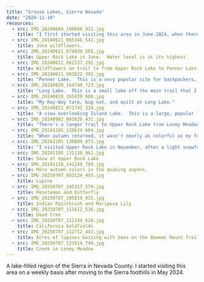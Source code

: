 ```yaml
---
title: "Grouse Lakes, Sierra Nevada"
date: "2024-11-10"
resources:
  - src: IMG_20240604_100608_912.jpg
    title: "I first started visiting this area in June 2024, when there was still some snow on the ground.  Here's a vernal pool near Upper Rock Lake."
  - src: IMG_20240611_065346_541.jpg
    title: June wildflowers.
  - src: IMG_20240611_074039_565.jpg
    title: Upper Rock Lake in June.  Water level is at its highest.
  - src: IMG_20240611_081537_292.jpg
    title: Wildflowers on trail to from Upper Rock Lake to Penner Lake.
  - src: IMG_20240611_083822_392.jpg
    title: "Penner Lake.  This is a very popular site for backpackers, so I didn't camp here.  But the water was fine for a refreshing swim."
  - src: IMG_20240820_164740_723.jpg
    title: "Long Lake.  This is a small lake off the main trail that I found by accident on my only backpack trip in 2024.  It was deserted, so I camped here instead of trying to find my way back to my original destination."
  - src: IMG_20240820_165439_680.jpg
    title: "My Ray-Way tarp, bug net, and quilt at Long Lake."
  - src: IMG_20240821_071742_334.jpg
    title: "A view overlooking Island Lake.  This is a large, popular lake.  I didn't camp here."
  - src: IMG_20240902_091626_431.jpg
    title: "There's a longer trail to Upper Rock Lake from Loney Meadow that traverses around Bowman Mountain.  From the high point there are some long views to the north.  Below is Bowman Lake,  a large reservoir that is reached by a rough jeep road.  I'll probably not try to visit the lake; it doesn't look like a good camping spot, due to the jeeps and artificial shoreline."
  - src: IMG_20241105_120624_604.jpg
    title: "When autumn returned, it wasn't nearly as colorful as my former home of Vermont.  The aspens turned yellow, instead of red or gold."
  - src: IMG_20241105_130809_873.jpg
    title: "I visited Upper Rock Lake in November, after a light snowfall.  The water level was very low.  To take this picture, I was standing where the water would have reached back in June."
  - src: IMG_20241105_131138_961.jpg
    title: Snow at Upper Rock Lake
  - src: IMG_20241110_141249_789.jpg
    title: More autumn colors in the quaking aspens.
  - src: IMG_20250707_093124_485.jpg
    title: Lupine
  - src: IMG_20250707_105317_579.jpg
    title: Penstemon and butterfly
  - src: IMG_20250707_105819_955.jpg
    title: Indian Paintbrush and Mariposa Lily
  - src: IMG_20250707_111612_526.jpg
    title: Dead tree
  - src: IMG_20250707_112144_620.jpg
    title: California Goldfields
  - src: IMG_20250707_112712_442.jpg
    title: Acres of lupines buzzing with bees on the Bowman Mount Trail
  - src: IMG_20250707_123914_740.jpg
    title: Creek in Loney Meadow
---
```


A lake-filled region of the Sierra in Nevada County. I started visiting this area on a weekly basis after moving to the Sierra foothills in May 2024. 
